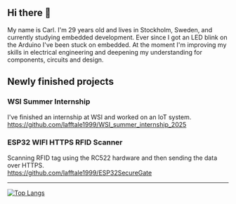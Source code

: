 ## Hi there 👋
My name is Carl. I'm 29 years old and lives in Stockholm, Sweden, and currently studying embedded development. Ever since I got an LED blink on the Arduino I've been stuck on embedded. At the moment I'm improving my skills in electrical engineering and deepening my understanding for components, circuits and design.

## Newly finished projects
### WSI Summer Internship
I've finished an internship at WSI and worked on an IoT system.  
https://github.com/lafftale1999/WSI_summer_internship_2025

### ESP32 WIFI HTTPS RFID Scanner
Scanning RFID tag using the RC522 hardware and then sending the data over HTTPS.  
https://github.com/lafftale1999/ESP32SecureGate

---

[![Top Langs](https://github-readme-stats.vercel.app/api/top-langs/?username=lafftale1999)](https://github.com/anuraghazra/github-readme-stats)

<!--
**lafftale1999/lafftale1999** is a ✨ _special_ ✨ repository because its `README.md` (this file) appears on your GitHub profile.

Here are some ideas to get you started:

- 🔭 I’m currently working on ...
- 🌱 I’m currently learning ...
- 👯 I’m looking to collaborate on ...
- 🤔 I’m looking for help with ...
- 💬 Ask me about ...
- 📫 How to reach me: ...
- 😄 Pronouns: ...
- ⚡ Fun fact: ...
-->

